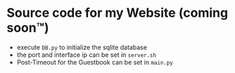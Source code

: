 # Source code for my Website (coming soon™)
- execute `DB.py` to initialize the sqlite database
- the port and interface ip can be set in `server.sh`
- Post-Timeout for the Guestbook can be set in `main.py`